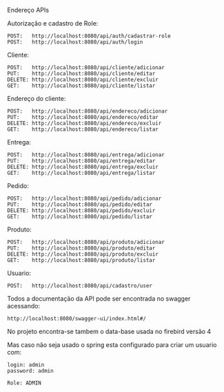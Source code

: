 Endereço APIs

Autorização e cadastro de Role:
    
    POST:   http://localhost:8080/api/auth/cadastrar-role
    POST:   http://localhost:8080/api/auth/login

Cliente:

    POST:   http://localhost:8080/api/cliente/adicionar
    PUT:    http://localhost:8080/api/cliente/editar
    DELETE: http://localhost:8080/api/cliente/excluir
    GET:    http://localhost:8080/api/cliente/listar

Endereço do cliente:

    POST:   http://localhost:8080/api/endereco/adicionar
    PUT:    http://localhost:8080/api/endereco/editar
    DELETE: http://localhost:8080/api/endereco/excluir
    GET:    http://localhost:8080/api/endereco/listar

Entrega:

    POST:   http://localhost:8080/api/entrega/adicionar
    PUT:    http://localhost:8080/api/entrega/editar
    DELETE: http://localhost:8080/api/entrega/excluir
    GET:    http://localhost:8080/api/entrega/listar

Pedido: 

    POST:   http://localhost:8080/api/pedido/adicionar
    PUT:    http://localhost:8080/api/pedido/editar
    DELETE: http://localhost:8080/api/pedido/excluir
    GET:    http://localhost:8080/api/pedido/listar

Produto:
    
    POST:   http://localhost:8080/api/produto/adicionar
    PUT:    http://localhost:8080/api/produto/editar
    DELETE: http://localhost:8080/api/produto/excluir
    GET:    http://localhost:8080/api/produto/listar

Usuario:
 
    POST:   http://localhost:8080/api/cadastro/user

Todos a documentação da API pode ser encontrada no swagger acessando:

    http://localhost:8080/swagger-ui/index.html#/

No projeto encontra-se tambem o data-base usada no firebird versão 4

Mas caso não seja usado o spring esta configurado para criar um usuario com:

    login: admin
    password: admin

    Role: ADMIN

